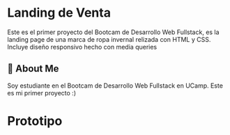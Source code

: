 
# Landing de Venta

Este es el primer proyecto del Bootcam de Desarrollo Web Fullstack, es la landing page de una marca de ropa invernal relizada con HTML y CSS. Incluye diseño responsivo hecho con media queries 


## 🚀 About Me
Soy estudiante en el Bootcam de Desarrollo Web Fullstack en UCamp. Este es mi primer proyecto :)

# Prototipo
